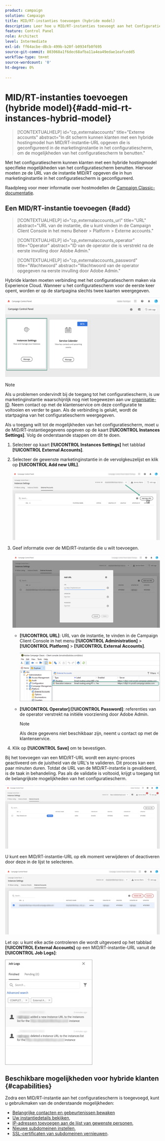 ```yaml
---
product: campaign
solution: Campaign
title: MID/RT-instanties toevoegen (hybride model)
description: Leer hoe u MID/RT-instanties toevoegt aan het Configuratiescherm met een hybride hostingmodel.
feature: Control Panel
role: Architect
level: Intermediate
exl-id: ff64acbe-d8cb-499b-b20f-b0934fb0f695
source-git-commit: 803068a1f6dec68afba11a4ea49edae1eafcedd5
workflow-type: tm+mt
source-wordcount: '0'
ht-degree: 0%

---
```


# MID/RT-instanties toevoegen (hybride model){#add-mid-rt-instances-hybrid-model}

>[!CONTEXTUALHELP]
>id="cp_externalaccounts"
>title="Externe accounts"
>abstract="In dit scherm kunnen klanten met een hybride hostingmodel hun MID/RT-instantie-URL opgeven die is geconfigureerd in de marketinginstantie in het configuratiescherm, om de mogelijkheden van het configuratiescherm te benutten."

Met het configuratiescherm kunnen klanten met een hybride hostingmodel specifieke mogelijkheden van het configuratiescherm benutten. Hiervoor moeten ze de URL van de instantie MID/RT opgeven die in hun marketinginstantie in het configuratiescherm is geconfigureerd.

Raadpleeg voor meer informatie over hostmodellen de [Campaign Classic-documentatie](https://experienceleague.adobe.com/docs/campaign-classic/using/installing-campaign-classic/architecture-and-hosting-models/hosting-models-lp/hosting-models.html?lang=nl).

## Een MID/RT-instantie toevoegen {#add}

>[!CONTEXTUALHELP]
>id="cp_externalaccounts_url"
>title="URL"
>abstract="URL van de instantie, die u kunt vinden in de Campaign Client Console in het menu Beheer > Platform > Externe accounts."

>[!CONTEXTUALHELP]
>id="cp_externalaccounts_operator"
>title="Operator"
>abstract="ID van de operator die is verstrekt na de eerste invulling door Adobe Admin."

>[!CONTEXTUALHELP]
>id="cp_externalaccounts_password"
>title="Wachtwoord"
>abstract="Wachtwoord van de operator opgegeven na eerste invulling door Adobe Admin."

Hybride klanten moeten verbinding met het configuratiescherm maken via Experience Cloud. Wanneer u het configuratiescherm voor de eerste keer opent, worden er op de startpagina slechts twee kaarten weergegeven.

![](assets/hybrid-homepage.png)

>[!NOTE]
>
>Als u problemen ondervindt bij de toegang tot het configuratiescherm, is uw marketinginstantie waarschijnlijk nog niet toegewezen aan uw [organisatie-ID](https://experienceleague.adobe.com/docs/core-services/interface/administration/organizations.html?lang=nl). Neem contact op met de klantenservice om deze configuratie te voltooien en verder te gaan. Als de verbinding is gelukt, wordt de startpagina van het configuratiescherm weergegeven.

Als u toegang wilt tot de mogelijkheden van het configuratiescherm, moet u de MID/RT-instantiegegevens opgeven op de kaart **[!UICONTROL Instances Settings]**. Volg de onderstaande stappen om dit te doen.

1. Selecteer op kaart **[!UICONTROL Instances Settings]** het tabblad **[!UICONTROL External Accounts]**.

1. Selecteer de gewenste marketinginstantie in de vervolgkeuzelijst en klik op **[!UICONTROL Add new URL]**.

   ![](assets/external-account-addbutton.png)

1. Geef informatie over de MID/RT-instantie die u wilt toevoegen.

   ![](assets/external-account-add.png)

   * **[!UICONTROL URL]**: URL van de instantie, te vinden in de Campaign Client Console in het menu **[!UICONTROL Administration]** > **[!UICONTROL Platform]** > **[!UICONTROL External Accounts]**.

      ![](assets/external-account-url.png)

   * **[!UICONTROL Operator]**/**[!UICONTROL Password]**: referenties van de operator verstrekt na initiële voorziening door Adobe Admin.

      >[!NOTE]
      >
      >Als deze gegevens niet beschikbaar zijn, neemt u contact op met de klantenservice.

1. Klik op **[!UICONTROL Save]** om te bevestigen.

Bij het toevoegen van een MID/RT-URL wordt een async-proces geactiveerd om de juistheid van de URL&#39;s te valideren. Dit proces kan een paar minuten duren. Totdat de URL van de MID/RT-instantie is gevalideerd, is de taak in behandeling. Pas als de validatie is voltooid, krijgt u toegang tot de belangrijkste mogelijkheden van het configuratiescherm.

![](assets/external-account-pending.png)

U kunt een MID/RT-instantie-URL op elk moment verwijderen of deactiveren door deze in de lijst te selecteren.

![](assets/external-account-edit.png)

Let op: u kunt elke actie controleren die wordt uitgevoerd op het tabblad **[!UICONTROL External Accounts]** op een MID/RT-instantie-URL vanuit de **[!UICONTROL Job Logs]**:

![](assets/external-account-logs.png)

## Beschikbare mogelijkheden voor hybride klanten {#capabilities}

Zodra een MID/RT-instantie aan het configuratiescherm is toegevoegd, kunt u gebruikmaken van de onderstaande mogelijkheden:

* [Belangrijke contacten en gebeurtenissen bewaken](../../service-events/service-events.md)
* [Uw instantiedetails bekijken](../../instances-settings/using/instance-details.md),
* [IP-adressen toevoegen aan de lijst van gewenste personen](../../instances-settings/using/ip-allow-listing-instance-access.md),
* [Nieuwe subdomeinen instellen](../../subdomains-certificates/using/setting-up-new-subdomain.md),
* [SSL-certificaten van subdomeinen vernieuwen](../../subdomains-certificates/using/renewing-subdomain-certificate.md).
